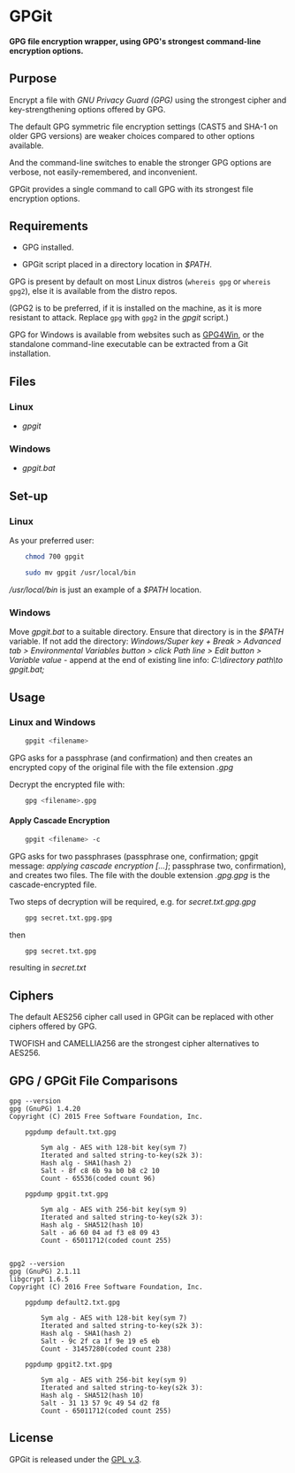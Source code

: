 
# GPGit

#### GPG file encryption wrapper, using GPG's strongest command-line encryption options.


## Purpose

Encrypt a file with *GNU Privacy Guard (GPG)* using the strongest cipher and key-strengthening options offered by GPG.

The default GPG symmetric file encryption settings (CAST5 and SHA-1 on older GPG versions) are weaker choices compared to other options available.

And the command-line switches to enable the stronger GPG options are verbose, not easily-remembered, and inconvenient.

GPGit provides a single command to call GPG with its strongest file encryption options.


## Requirements

+ GPG installed.

+ GPGit script placed in a directory location in *$PATH*.

GPG is present by default on most Linux distros (`whereis gpg` or `whereis gpg2`), else it is available from the distro repos.

(GPG2 is to be preferred, if it is installed on the machine, as it is more resistant to attack. Replace `gpg` with `gpg2` in the *gpgit* script.)

GPG for Windows is available from websites such as [GPG4Win](https://www.gpg4win.org/), or the standalone command-line executable can be extracted from a Git installation.


## Files

### Linux

+ *gpgit*

### Windows

+ *gpgit.bat*


## Set-up

### Linux

As your preferred user:

```bash
    chmod 700 gpgit
```

```bash
    sudo mv gpgit /usr/local/bin
```

*/usr/local/bin* is just an example of a *$PATH* location.

### Windows

Move *gpgit.bat* to a suitable directory. Ensure that directory is in the *$PATH* variable. If not add the directory: *Windows/Super key + Break > Advanced tab > Environmental Variables button > click Path line > Edit button > Variable value* - append at the end of existing line info: *C:\directory path\to gpgit.bat\;*


## Usage

### Linux and Windows

```bash
    gpgit <filename>
```

GPG asks for a passphrase (and confirmation) and then creates an encrypted copy of the original file with the file extension *.gpg*

Decrypt the encrypted file with:

```bash
    gpg <filename>.gpg
```

#### Apply Cascade Encryption

```bash
    gpgit <filename> -c
```

GPG asks for two passphrases (passphrase one, confirmation; gpgit message: *applying cascade encryption [...]*; passphrase two, confirmation), and creates two files. The file with the double extension *.gpg.gpg* is the cascade-encrypted file.

Two steps of decryption will be required, e.g. for *secret.txt.gpg.gpg*

```bash
    gpg secret.txt.gpg.gpg
```

then

```bash
    gpg secret.txt.gpg
```

resulting in *secret.txt*


## Ciphers

The default AES256 cipher call used in GPGit can be replaced with other ciphers offered by GPG.

TWOFISH and CAMELLIA256 are the strongest cipher alternatives to AES256.


## GPG / GPGit File Comparisons

    gpg --version
    gpg (GnuPG) 1.4.20
    Copyright (C) 2015 Free Software Foundation, Inc.

        pgpdump default.txt.gpg

            Sym alg - AES with 128-bit key(sym 7)
            Iterated and salted string-to-key(s2k 3):
            Hash alg - SHA1(hash 2)
            Salt - 8f c8 6b 9a b0 b8 c2 10
            Count - 65536(coded count 96)

        pgpdump gpgit.txt.gpg

            Sym alg - AES with 256-bit key(sym 9)
            Iterated and salted string-to-key(s2k 3):
            Hash alg - SHA512(hash 10)
            Salt - a6 60 04 ad f3 e8 09 43
            Count - 65011712(coded count 255)


    gpg2 --version
    gpg (GnuPG) 2.1.11
    libgcrypt 1.6.5
    Copyright (C) 2016 Free Software Foundation, Inc.

        pgpdump default2.txt.gpg

            Sym alg - AES with 128-bit key(sym 7)
            Iterated and salted string-to-key(s2k 3):
            Hash alg - SHA1(hash 2)
            Salt - 9c 2f ca 1f 9e 19 e5 eb
            Count - 31457280(coded count 238)

        pgpdump gpgit2.txt.gpg

            Sym alg - AES with 256-bit key(sym 9)
            Iterated and salted string-to-key(s2k 3):
            Hash alg - SHA512(hash 10)
            Salt - 31 13 57 9c 49 54 d2 f8
            Count - 65011712(coded count 255)


## License

GPGit is released under the [GPL v.3](https://www.gnu.org/licenses/gpl-3.0.html).
